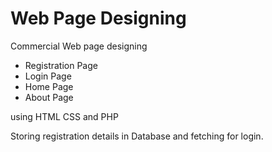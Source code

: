 # Web Page Designing

Commercial Web page designing
- Registration Page 
- Login Page
- Home Page
- About Page

using HTML CSS and PHP

Storing registration details in Database and fetching for login.

